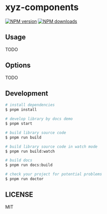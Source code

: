 # xyz-components

[![NPM version](https://img.shields.io/npm/v/xyz-components.svg?style=flat)](https://npmjs.org/package/xyz-components)
[![NPM downloads](http://img.shields.io/npm/dm/xyz-components.svg?style=flat)](https://npmjs.org/package/xyz-components)



## Usage

TODO

## Options

TODO

## Development

```bash
# install dependencies
$ pnpm install

# develop library by docs demo
$ pnpm start

# build library source code
$ pnpm run build

# build library source code in watch mode
$ pnpm run build:watch

# build docs
$ pnpm run docs:build

# check your project for potential problems
$ pnpm run doctor
```

## LICENSE

MIT
